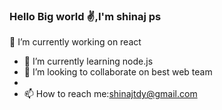 ### Hello Big world ✌️,I'm shinaj ps

🔭 I’m currently working on react
- 🌱 I’m currently learning node.js
- 👯 I’m looking to collaborate on best web team
- 
- 📫 How to reach me:shinajtdy@gmail.com


